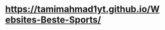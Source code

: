 <h1><a href="https://tamimahmad1yt.github.io/Websites-Beste-Sports/">https://tamimahmad1yt.github.io/Websites-Beste-Sports/</a></h1>
